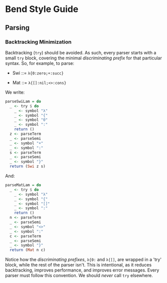 Bend Style Guide
================

## Parsing

### Backtracking Minimization

Backtracking (`try`) should be avoided. As such, every parser starts with a
small `try` block, covering the minimal *discriminating prefix* for that
particular syntax. So, for example, to parse:

- Swi ::= `λ{0:zero;+:succ}`

- Mat ::= `λ{[]:nil;<>:cons}`

We write:

```haskell
parseSwiLam = do
  _ <- try $ do
    _ <- symbol "λ"
    _ <- symbol "{"
    _ <- symbol "0"
    _ <- symbol ":"
    return ()
  z <- parseTerm
  _ <- parseSemi
  _ <- symbol "+"
  _ <- symbol ":"
  s <- parseTerm
  _ <- parseSemi
  _ <- symbol "}"
  return (Swi z s)
```

And:

```haskell
parseMatLam = do
  _ <- try $ do
    _ <- symbol "λ"
    _ <- symbol "{"
    _ <- symbol "[]"
    _ <- symbol ":"
    return ()
  n <- parseTerm
  _ <- parseSemi
  _ <- symbol "<>"
  _ <- symbol ":"
  c <- parseTerm
  _ <- parseSemi
  _ <- symbol "}"
  return (Mat n c)
```

Notice how the *discriminating prefixes*, `λ{0:` and `λ{[]`, are wrapped in a
'try' block, while the rest of the parser isn't. This is intentional, as it
reduces backtracking, improves performance, and improves error messages. Every
parser must follow this convention. We should *never* call `try` elsewhere.
